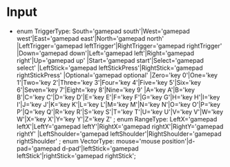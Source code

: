 # Input

* enum TriggerType: South='gamepad south'|West='gamepad west'|East='gamepad
  east'|North='gamepad north' |LeftTrigger='gamepad
  leftTrigger'|RightTrigger='gamepad rightTrigger' |Down='gamepad
  down'|Left='gamepad left'|Right='gamepad right'|Up='gamepad up'
  |Start='gamepad start'|Select='gamepad select' |LeftStick='gamepad
  leftStickPress'|RightStick='gamepad rightStickPress' |Optional='gamepad
  optional' |Zero='key 0'|One='key 1'|Two='key 2'|Three='key 3'|Four='key
  4'|Five='key 5'|Six='key 6'|Seven='key 7'|Eight='key 8'|Nine='key 9' |A='key
  A'|B='key B'|C='key C'|D='key D'|E='key E'|F='key F'|G='key G'|H='key
  H'|I='key I'|J='key J'|K='key K'|L='key L'|M='key M'|N='key N'|O='key
  O'|P='key P'|Q='key Q'|R='key R'|S='key S'|T='key T'|U='key U'|V='key
  V'|W='key W'|X='key X'|Y='key Y'|Z='key Z'
  ;
enum RangeType: LeftX='gamepad leftX'|LeftY='gamepad leftY'|RightX='gamepad
rightX'|RightY='gamepad rightY' |LeftShoulder='gamepad
leftShoulder'|RightShoulder='gamepad rightShoulder'
;
enum VectorType: mouse='mouse position'|d-pad='gamepad d-pad'|leftStick='gamepad
leftStick'|rightStick='gamepad rightStick';
